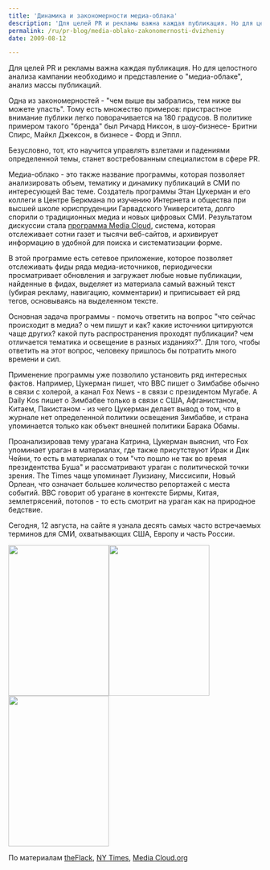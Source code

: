 ```yaml
---
title: 'Динамика и закономерности медиа-облака'
description: 'Для целей PR и рекламы важна каждая публикация. Но для целостного анализа кампании необходимо и представление о &quot;медиа-облаке&quot;, анализ массы публикаций.'
permalink: /ru/pr-blog/media-oblako-zakonomernosti-dvizheniy
date: 2009-08-12

---
```


Для целей PR и рекламы важна каждая публикация. Но для целостного анализа кампании необходимо и представление о "медиа-облаке", анализ массы публикаций.

Одна из закономерностей - "чем выше вы забрались, тем ниже вы можете упасть". Тому есть множество примеров: пристрастное внимание публики легко поворачивается на 180 градусов. В политике примером такого "бренда" был Ричард Никсон, в шоу-бизнесе-  Бритни Спирс, Майкл Джексон, в бизнесе - Форд и Эппл.

Безусловно, тот, кто научится управлять взлетами и падениями определенной темы, станет востребованным специалистом в сфере PR.

Медиа-облако - это также название программы, которая позволяет анализировать объем, тематику и динамику публикаций в СМИ по интересующей Вас теме. Создатель программы Этан Цукерман и его коллеги в Центре Беркмана по изучению Интернета и общества при высшей школе юриспруденции Гарвадского Университета, долго спорили о традиционных медиа и новых цифровых СМИ.  Результатом дискуссии стала <a href="https://www.mediacloud.org/">программа Media Cloud</a>, система, которая отслеживает сотни газет и тысячи веб-сайтов, и архивирует информацию в удобной для поиска и систематизации форме.

В этой программе есть сетевое приложение, которое позволяет отслеживать фиды ряда медиа-источников, периодически просматривает обновления  и загружает любые новые публикации, найденные в фидах, выделяет из материала самый важный текст (убирая рекламу, навигацию, комментарии) и приписывает ей ряд тегов, основываясь на выделенном тексте.

Основная задача программы - помочь ответить на вопрос "что сейчас происходит в медиа? о чем пишут и как? какие источники цитируются чаще других? какой путь распространения проходят публикации? чем отличается тематика и освещение в разных изданиях?". Для того, чтобы ответить на этот вопрос, человеку пришлось бы потратить много времени и сил.

Применение программы уже позволило установить ряд интересных фактов. Например, Цукерман пишет, что BBC пишет о Зимбабве обычно в связи с холерой, а канал Fox News  - в связи с президентом Мугабе. А Daily Kos пишет о Зимбабве только в связи с США, Афганистаном, Китаем, Пакистаном - из чего Цукерман делает вывод о том, что в журнале нет определенной политики освещения Зимбабве, и страна упоминается только как объект внешней политики Барака Обамы.

Проанализировав тему урагана Катрина, Цукерман выяснил, что  Fox упоминает ураган в материалах, где также присутствуют Ирак и Дик Чейни, то есть в материалах о том "что пошло не так во время президентства Буша" и рассматривают ураган с политической точки зрения. The Times чаще упоминает Луизиану, Миссисипи, Новый Орлеан, что означает большее количество репортажей с места событий. BBC говорит об урагане в контексте Бирмы, Китая, землетрясений, потопов - то есть смотрит на ураган как на природное бедствие.

Сегодня, 12 августа, на сайте я узнала десять самых часто встречаемых терминов для СМИ, охватывающих США, Европу и часть России.

<img src="{{ site.assets }}/upload/chart.png" alt="" class="post__img" width="200" height="300"><img src="{{ site.assets }}/upload/chart_0.png" alt="" class="post__img" width="200" height="300"><img src="{{ site.assets }}/upload/chart_1.png" alt="" class="post__img" width="200" height="300">

По материалам <a href="https://theflack.blogspot.com/2009/08/media-cloud-and-reputation.html">theFlack</a>, <a href="https://www.nytimes.com/2009/08/05/arts/05cloud.html?_r=3">NY Times</a>, <a href="https://mediacloud.org/">Media Cloud.org</a>

